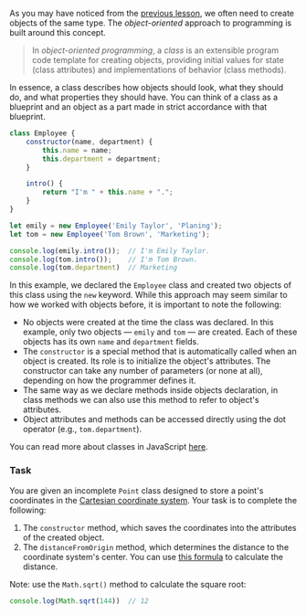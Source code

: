 As you may have noticed from the [previous lesson](course://Objects_Advanced_patterns), we often need to create objects of the same type.
The _object-oriented_ approach to programming is built around this concept.

> In _object-oriented programming_, a _class_ is an extensible program code template for creating objects, 
> providing initial values for state (class attributes) and implementations of behavior (class methods).

In essence, a class describes how objects should look, what they should do, and what properties they should have.
You can think of a class as a blueprint and an object as a part made in strict accordance with that blueprint.

```javascript
class Employee {
    constructor(name, department) {
        this.name = name;
        this.department = department;
    }

    intro() {
        return "I'm " + this.name + ".";
    }
}

let emily = new Employee('Emily Taylor', 'Planing');
let tom = new Employee('Tom Brown', 'Marketing');

console.log(emily.intro());  // I'm Emily Taylor.
console.log(tom.intro());    // I'm Tom Brown.
console.log(tom.department)  // Marketing
```

In this example, we declared the `Employee` class and created two objects of this class using the `new` keyword.
While this approach may seem similar to how we worked with objects before, it is important to note the following:
* No objects were created at the time the class was declared. In this example, only two objects — `emily` and `tom` — are created. 
  Each of these objects has its own `name` and `department` fields.
* The `constructor` is a special method that is automatically called when an object is created.
  Its role is to initialize the object's attributes. The constructor can take any number of parameters (or none at all),
  depending on how the programmer defines it.
* The same way as we declare methods inside objects declaration, in class methods we can also use this method to refer to object's attributes.
* Object attributes and methods can be accessed directly using the dot operator (e.g., `tom.department`).

You can read more about classes in JavaScript [here](https://developer.mozilla.org/en-US/docs/Web/JavaScript/Reference/Classes).

### Task
You are given an incomplete `Point` class designed to store a point's coordinates in the [Cartesian coordinate system](https://en.wikipedia.org/wiki/Cartesian_coordinate_system).
Your task is to complete the following:
1. The `constructor` method, which saves the coordinates into the attributes of the created object.
2. The `distanceFromOrigin` method, which determines the distance to the coordinate system's center. You can use [this formula](https://en.wikipedia.org/wiki/Cartesian_coordinate_system#Distance_between_two_points) to calculate the distance.

Note: use the `Math.sqrt()` method to calculate the square root:
```javascript
console.log(Math.sqrt(144))  // 12
```
